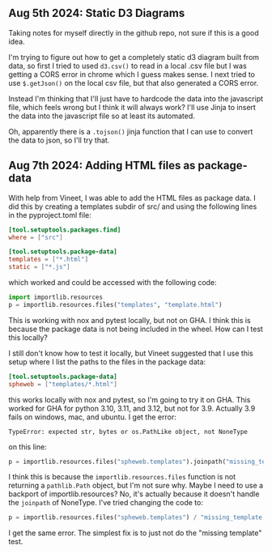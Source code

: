 Aug 5th 2024: Static D3 Diagrams
---
Taking notes for myself directly in the github repo, not sure if this is a good idea.

I'm trying to figure out how to get a completely static d3 diagram
built from data, so first I tried to used `d3.csv()` to read in a local
.csv file but I was getting a CORS error in chrome which I guess
makes sense. I next tried to use `$.getJson()` on the local csv file,
but that also generated a CORS error.

Instead I'm thinking that I'll just have to hardcode the data into the
javascript file, which feels wrong but I think it will always work? I'll
use Jinja to insert the data into the javascript file so at least
its automated.

Oh, apparently there is a `.tojson()` jinja function that I can use to
convert the data to json, so I'll try that.

Aug 7th 2024: Adding HTML files as package-data
---
With help from Vineet, I was able to add the HTML files as package data.
I did this by creating a templates subdir of src/ and using the following
lines in the pyproject.toml file:
```toml
[tool.setuptools.packages.find]
where = ["src"]

[tool.setuptools.package-data]
templates = ["*.html"]
static = ["*.js"]
```

which worked and could be accessed with the following code:
```python
import importlib.resources
p = importlib.resources.files("templates", "template.html")
```

This is working with nox and pytest locally, but not on GHA. I think
this is because the package data is not being included in the wheel.
How can I test this locally?

I still don't know how to test it locally, but Vineet suggested that I
use this setup where I list the paths to the files in the package data:
```toml
[tool.setuptools.package-data]
spheweb = ["templates/*.html"]
```

this works locally with nox and pytest, so I'm going to try it on GHA.
This worked for GHA for python 3.10, 3.11, and 3.12, but not for 3.9.
Actually 3.9 fails on windows, mac, and ubuntu.
I get the error:
```
TypeError: expected str, bytes or os.PathLike object, not NoneType
```

on this line:
```python
p = importlib.resources.files("spheweb.templates").joinpath("missing_template.html")
```

I think this is because the `importlib.resources.files` function is not
returning a `pathlib.Path` object, but I'm not sure why. Maybe I need to
use a backport of importlib.resources? No, it's actually because it doesn't
handle the `joinpath` of NoneType. I've tried changing the code to:
```python
p = importlib.resources.files("spheweb.templates") / "missing_template.html"
```

I get the same error. The simplest fix is to just not do the "missing template" test.
